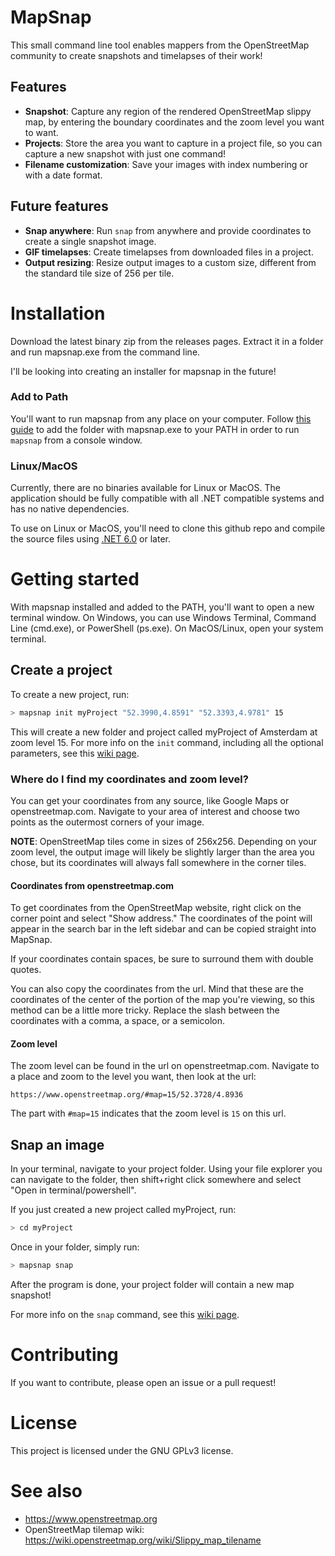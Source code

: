# MapSnap

This small command line tool enables mappers from the OpenStreetMap community to create snapshots and timelapses of their work!

## Features
- **Snapshot**: Capture any region of the rendered OpenStreetMap slippy map, by entering the boundary coordinates and the zoom level you want to want.
- **Projects**: Store the area you want to capture in a project file, so you can capture a new snapshot with just one command! 
- **Filename customization**: Save your images with index numbering or with a date format.

## Future features
- **Snap anywhere**: Run `snap` from anywhere and provide coordinates to create a single snapshot image. 
- **GIF timelapses**: Create timelapses from downloaded files in a project.
- **Output resizing**: Resize output images to a custom size, different from the standard tile size of 256 per tile.

# Installation
Download the latest binary zip from the releases pages. Extract it in a folder and run mapsnap.exe from the command line.

I'll be looking into creating an installer for mapsnap in the future!
### Add to Path
You'll want to run mapsnap from any place on your computer. Follow [this guide](https://stackoverflow.com/questions/44272416/how-to-add-a-folder-to-path-environment-variable-in-windows-10-with-screensho) to add the folder with mapsnap.exe to your PATH in order to run `mapsnap` from a console window.
### Linux/MacOS
Currently, there are no binaries available for Linux or MacOS. The application should be fully compatible with all .NET compatible systems and has no native dependencies. 

To use on Linux or MacOS, you'll need to clone this github repo and compile the source files using [.NET 6.0](https://dotnet.microsoft.com/download/dotnet) or later.

# Getting started
With mapsnap installed and added to the PATH, you'll want to open a new terminal window. On Windows, you can use Windows Terminal, Command Line (cmd.exe), or PowerShell (ps.exe). On MacOS/Linux, open your system terminal.

## Create a project
To create a new project, run:
```sh
> mapsnap init myProject "52.3990,4.8591" "52.3393,4.9781" 15
```
This will create a new folder and project called myProject of Amsterdam at zoom level 15. For more info on the `init` command, including all the optional parameters, see this [wiki page](https://github.com/Creator13/mapsnap/wiki/init).

### **Where do I find my coordinates and zoom level?**
You can get your coordinates from any source, like Google Maps or openstreetmap.com. Navigate to your area of interest and choose two points as the outermost corners of your image.

**NOTE**: OpenStreetMap tiles come in sizes of 256x256. Depending on your zoom level, the output image will likely be slightly larger than the area you chose, but its coordinates will always fall somewhere in the corner tiles.
#### **Coordinates from openstreetmap.com**
To get coordinates from the OpenStreetMap website, right click on the corner point and select "Show address." The coordinates of the point will appear in the search bar in the left sidebar and can be copied straight into MapSnap.

If your coordinates contain spaces, be sure to surround them with double quotes.

You can also copy the coordinates from the url. Mind that these are the coordinates of the center of the portion of the map you're viewing, so this method can be a little more tricky. Replace the slash between the coordinates with a comma, a space, or a semicolon.

#### **Zoom level**
The zoom level can be found in the url on openstreetmap.com. Navigate to a place and zoom to the level you want, then look at the url:
```
https://www.openstreetmap.org/#map=15/52.3728/4.8936
```
The part with `#map=15` indicates that the zoom level is `15` on this url.

## Snap an image
In your terminal, navigate to your project folder. Using your file explorer you can navigate to the folder, then shift+right click somewhere and select "Open in terminal/powershell". 

If you just created a new project called myProject, run:
```sh
> cd myProject
```

Once in your folder, simply run:
```sh
> mapsnap snap
```
After the program is done, your project folder will contain a new map snapshot!

For more info on the `snap` command, see this [wiki page](https://github.com/Creator13/mapsnap/wiki/snap).

# Contributing
If you want to contribute, please open an issue or a pull request!

# License
This project is licensed under the GNU GPLv3 license.

# See also
- https://www.openstreetmap.org
- OpenStreetMap tilemap wiki: https://wiki.openstreetmap.org/wiki/Slippy_map_tilename
